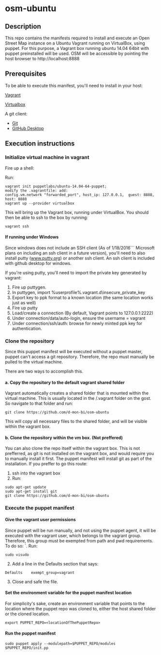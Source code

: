 # osm-ubuntu
## Description
This repo contains the manifests required to install and execute an Open Street Map instance on a Ubuntu Vagrant running on VirtualBox, using puppet. 
For this purpose, a Vagrant box running ubuntu 14.04 64bit with puppet preinstalled will be used.
OSM will be accessible by pointing the host browser to http://localhost:8888

## Prerequisites

To be able to execute this manifest, you'll need to install in your host:

[Vagrant](http://www.vagrantup.com)

[Virtualbox](http://www.virtualbox.org)

A git client:
* [Git](https://git-scm.com/)
* [GitHub Desktop](https://desktop.github.com)

## Execution instructions

### Initialize virtual machine in vagrant
Fire up a shell:

Run:
```
vagrant init puppetlabs/ubuntu-14.04-64-puppet;
modify the .vagrantfile: add:
config.vm.network "forwarded_port", host_ip: 127.0.0.1,  guest: 8888, host: 8888
vagrant up --provider virtualbox
```

This will bring up the Vagrant box, running under VirtualBox. You should then be able to ssh to the box by running:

```
vagrant ssh
```
	

#### If running under Windows
Since windows does not include an SSH client (As of 1/18/2016``` Microsoft plans on including an ssh client in a future version), you'll need to also install putty (www.putty.org) or another ssh client. An ssh client is included with github desktop for windows.

If you're using putty, you'll need to import the private key generated by vagrant:

1. Fire up puttygen.
2. In puttygen, import %userprofile%\.vagrant.d\insecure_private_key
3. Export key to ppk format to a known location (the same location works just as well)
4. Fire up putty
5. Load/create a connection (By default, Vagrant points to 127.0.0.1:2222)
6. Under connection/data/auto-login, ensure the username = vagrant
7. Under connection/ssh/auth: browse for newly minted ppk key for authentication.	

### Clone the repository

Since this puppet manifest will be executed without a puppet master, puppet can't access a git repository. Therefore, the repo must manually be pulled to the virtual machine.

There are two ways to accomplish this.

#### a. Copy the repository to the default vagrant shared folder
Vagrant automatically creates a shared folder that is mounted within the virtual machine. This is usually located in the <vagrantbin>/.vagrant folder on the gost. So navigate to that folder and run:

```
git clone https://github.com/d-mon-bi/osm-ubuntu
```

This will copy all necessary files to the shared folder, and will be visible within the vagrant box.

#### b. Clone the repository within the vm box. (Not preffered)

You can also clone the repo itself within the vagrant box. This is not prefferred, as git is not installed on the vagrant box, and would require you to manually install it first. The puppet manifest will install git as part of the installation. If you preffer to go this route:

1. ssh into the vagrant box
2. Run:
```
sudo apt-get update
sudo apt-get install git
git clone https://github.com/d-mon-bi/osm-ubuntu
```

### Execute the puppet manifest

#### Give the vagrant user permissions
Since puppet will be run manually, and not using the puppet agent, it will be executed with the vagrant user, which belongs to the vagrant group. Therefore, this group must be exempted from path and pwd requirements. To do so: 
`. Run:

```
sudo visudo
```

2. Add a line in the Defaults section that says:
```
Defaults	exempt_group=vagrant
```

3. Close and safe the file.

#### Set the environment variable for the puppet manifest location
For simplicity's sake, create an environment variable that points to the location where the puppet repo was cloned to, either the host shared folder or the cloned location.

```
export PUPPET_REPO=<locationOfThePuppetRepo>
```

#### Run the puppet manifest
```
sudo puppet apply --modulepath=$PUPPET_REPO/modules $PUPPET_REPO/init.pp
```
```